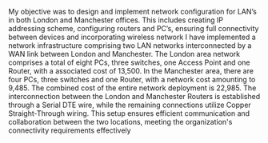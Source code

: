 My objective was to design and implement network configuration for LAN’s in both London and Manchester offices. This includes creating IP addressing scheme, configuring routers and PC’s, ensuring full connectivity between devices and incorporating wireless network
I have implemented a network infrastructure comprising two LAN networks interconnected by a WAN link between London and Manchester. The London area network comprises a total of eight PCs, three switches, one Access Point and one Router, with a associated cost of 13,500. In the Manchester area, there are four PCs, three switches and one Router, with a network cost amounting to 9,485. The combined cost of the entire network deployment is 22,985. The interconnection between the London and Manchester Routers is established through a Serial DTE wire, while the remaining connections utilize Copper Straight-Through wiring. This setup ensures efficient communication and collaboration between the two locations, meeting the organization's connectivity requirements effectively
